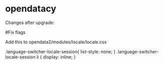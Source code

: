 # opendatacy

Changes after upgrade:

#Fix flags

Add this to opendata2/modules/locale/locale.css

.language-switcher-locale-session{
  list-style: none;
}
.language-switcher-locale-session li {
                display: inline;
        }
